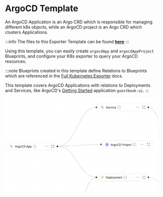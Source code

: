 # ArgoCD Template

An ArgoCD Application is an Argo CRD which is responsible for managing different k8s objects, while an ArgoCD project is an Argo CRD which clusters Applications.

:::info
The files to this Exporter Template can be found **[here](https://github.com/port-labs/port-k8s-exporter-use-cases/tree/main/argocd)**
:::

Using this template, you can easily create `argocdApp` and `argocdAppProject` Blueprints, and configure your K8s exporter to query your ArgoCD resources.

:::note
Blueprints created in this template define Relations to Blueprints which are referenced in the [Full Kubernetes Exporter](../../../complete-use-cases/full-kubernetes-exporter.md) docs.

This template covers ArgoCD Applications with relations to Deployments and Services, like ArgoCD's [Getting Started](https://argo-cd.readthedocs.io/en/stable/getting_started/) application `guestbook-ui`.
:::

![Blueprints](../../../../static/img/integrations/k8s-exporter/argocd/blueprints.png)
